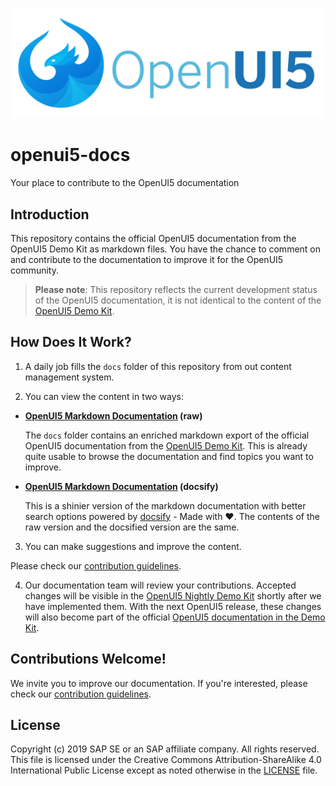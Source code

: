 ![Openui5](media/openui5.png)

# openui5-docs

Your place to contribute to the OpenUI5 documentation

## Introduction

This repository contains the official OpenUI5 documentation from the OpenUI5 Demo Kit as markdown files. You have the chance to comment on and contribute to the documentation to improve it for the OpenUI5 community.

>**Please note**: This repository reflects the current development status of the OpenUI5 documentation, it is not identical to the content of the [OpenUI5 Demo Kit](https://openui5.hana.ondemand.com/#/topic).

## How Does It Work?

1. A daily job fills the `docs` folder of this repository from out content management system.

2. You can view the content in two ways:

  * **[OpenUI5 Markdown Documentation](docs/index.md) (raw)**

    The `docs` folder contains an enriched markdown export of the official OpenUI5 documentation from the [OpenUI5 Demo Kit](https://openui5.hana.ondemand.com/#/topic). This is already quite usable to browse the documentation and find topics you want to improve.

  * **[OpenUI5 Markdown Documentation](https://sap.github.io/openui5-docs/) (docsify)**

    This is a shinier version of the markdown documentation with better search options powered by [docsify](https://docsify.js.org/) - Made with ❤️. The contents of the raw version and the docsified version are the same.

3. You can make suggestions and improve the content.

  Please check our [contribution guidelines](CONTRIBUTING.md).

4. Our documentation team will review your contributions. Accepted changes will be visible in the [OpenUI5 Nightly Demo Kit](https://openui5nightly.hana.ondemand.com/#/topic) shortly after we have implemented them. With the next OpenUI5 release, these changes will also become part of the official [OpenUI5 documentation in the Demo Kit](https://openui5.hana.ondemand.com/#/topic).

## Contributions Welcome!

We invite you to improve our documentation. If you're interested, please check our [contribution guidelines](CONTRIBUTING.md).

## License

Copyright (c) 2019 SAP SE or an SAP affiliate company. All rights reserved.
This file is licensed under the Creative Commons Attribution-ShareAlike 4.0 International Public License except as noted otherwise in the [LICENSE](/LICENSE) file.